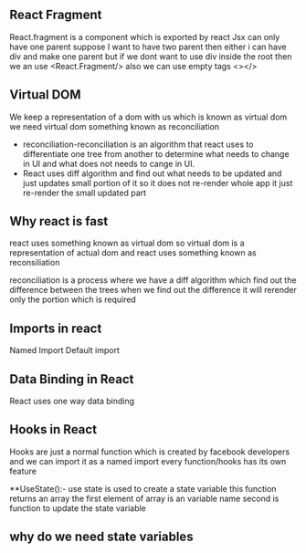 ## React Fragment

React.fragment is a component which is exported by react
Jsx can only have one parent
suppose I want to have two parent then either i can have div and make one parent but if we dont want to use div inside the root then we an use <React.Fragment/> also we can use empty tags <></>

## Virtual DOM

<head>
</head>
    <body>
        <Rest1></Rest1> 
        <Rest2></Rest2> 
        <Rest3></Rest3>
    </body>
<footer>
We keep a representation of a dom with us which is known as virtual dom
we need virtual dom something known as reconciliation
<ul>
<li>reconciliation-reconciliation is an algorithm that react uses to differentiate one tree from another to determine what needs to change in UI and what does not needs to cange in UI.</li>
<li>React uses diff algorithm and find out what needs to be updated and just updates small portion of it so it does not re-render whole app it just re-render the small updated  part  </li>
</ul>

## Why react is fast

react uses something known as virtual dom so virtual dom is a representation of actual dom and react uses something known as reconsiliation 

reconciliation is a process where we have a diff algorithm  which find out the difference between the trees when we find out the difference it will rerender only the portion which is required 

## Imports in react 
Named Import
Default import

## Data Binding in React
React uses one way data binding

## Hooks in React
Hooks are just a normal function which is created by facebook developers and we can import it as a named import every function/hooks has its own feature

**UseState():-
use state is used to create a state variable
this function returns an array the first element of array is an variable name 
second is function to update the state variable

## why do we need state variables
